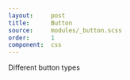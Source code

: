 ```yaml
---
layout:		post
title:		Button
source:		modules/_button.scss
order:      1
component:  css
---
```



<p class="lead">Different button types</p>



